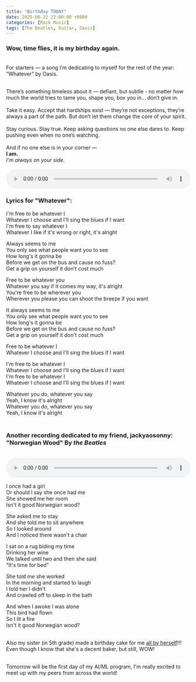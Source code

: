 ```yaml
---
title: "Birthday TODAY"
date: 2025-06-22 22:00:00 +0800
categories: [Rock Music]
tags: [The Beatles, Guitar, Oasis]
---
```


### Wow, time flies, it is my birthday again.

<br>For starters — a song I’m dedicating to myself for the rest of the year: “Whatever” by Oasis.<br><br>

<div class="fancy-notecard">
  There’s something timeless about it — defiant, but subtle - no matter how much the world tries to tame you, shape you, box you in... don’t give in. <br><br>
  Take it easy. Accept that hardships exist — they’re not exceptions, they’re always a part of the path. But don’t let them change the core of your spirit. <br><br>
  Stay curious. Stay true. Keep asking questions no one else dares to. Keep pushing even when no one’s watching. <br><br>
  And if no one else is in your corner —<br>
  <strong>I am.</strong><br>
  <i> I’m always on your side. </i>
</div>

<audio controls preload="auto" style="width: 100%; margin-top: 1rem;">
  <source src="/assets/rec/whatever.mp3" type="audio/mp3" />
  Your browser does not support the audio element.
</audio>

### Lyrics for "Whatever":

<div class="lyrics">
  <p>
    I'm free to be whatever I<br>
    Whatever I choose and I'll sing the blues if I want<br>
    I'm free to say whatever I<br>
    Whatever I like if it's wrong or right, it's alright
  </p>

  <p>
    Always seems to me<br>
    You only see what people want you to see<br>
    How long's it gonna be<br>
    Before we get on the bus and cause no fuss?<br>
    Get a grip on yourself it don't cost much<br>
  </p>

  <p>
    Free to be whatever you<br>
    Whatever you say if it comes my way, it's alright<br>
    You're free to be wherever you<br>
    Wherever you please you can shoot the breeze if you want<br>
  </p>

  <p>
    It always seems to me<br>
    You only see what people want you to see<br>
    How long's it gonna be<br>
    Before we get on the bus and cause no fuss?<br>
    Get a grip on yourself it don't cost much<br>
  </p>

  <p>
    Free to be whatever I<br>
    Whatever I choose and I'll sing the blues if I want<br>
  </p>

  <p>
    I'm free to be whatever I<br>
    Whatever I choose and I'll sing the blues if I want<br>
    I'm free to be whatever I<br>
    Whatever I choose and I'll sing the blues if I want<br>
  </p>

  <p>
    Whatever you do, whatever you say<br>
    Yeah, I know it's alright<br>
    Whatever you do, whatever you say<br>
    Yeah, I know it's alright<br>
  </p>
</div>

### <br> Another recording dedicated to my friend, jackyaosonny: "Norwegian Wood" By _the Beatles_

<audio controls preload="auto" style="width: 100%; margin-top: 1rem;">
  <source src="/assets/rec/NW.mp3" type="audio/mp3" />
  Your browser does not support the audio element.
</audio>


<div class = "lyrics">

<p>
I once had a girl<br>
Or should I say she once had me<br>
She showed me her room<br>
Isn't it good Norwegian wood?<br>
</p>

<p>
She asked me to stay<br>
And she told me to sit anywhere<br>
So I looked around<br>
And I noticed there wasn't a chair<br>
</p>

<p>
I sat on a rug biding my time<br>
Drinking her wine<br>
We talked until two and then she said<br>
"It's time for bed"<br>
</p>

<p>
She told me she worked<br>
In the morning and started to laugh<br>
I told her I didn't<br>
And crawled off to sleep in the bath<br>
</p>

<p>
And when I awoke I was alone<br>
This bird had flown<br>
So I lit a fire<br>
Isn't it good Norwegian wood?<br>
</p>
</div>

<br>Also my sister (in 5th grade) made a birthday cake for me <ins>all by herself</ins>!!! Even though I know that she's a decent baker, but still, WOW!<br><br>

Tomorrow will be the first day of my AI/ML program, I'm really excited to meet up with my peers from across the world!

